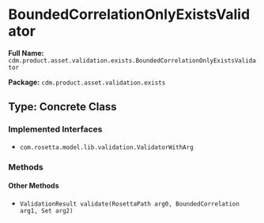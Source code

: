 # BoundedCorrelationOnlyExistsValidator

**Full Name:** `cdm.product.asset.validation.exists.BoundedCorrelationOnlyExistsValidator`

**Package:** `cdm.product.asset.validation.exists`

## Type: Concrete Class

### Implemented Interfaces

- `com.rosetta.model.lib.validation.ValidatorWithArg`

### Methods

#### Other Methods

- `ValidationResult validate(RosettaPath arg0, BoundedCorrelation arg1, Set arg2)`

